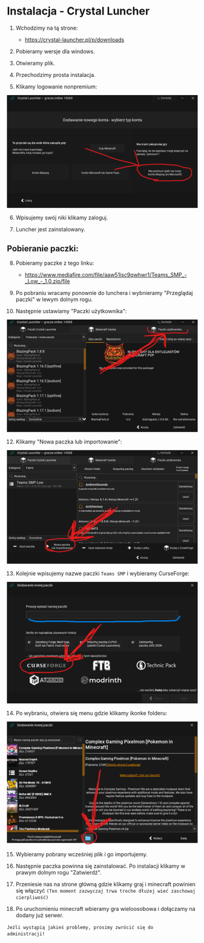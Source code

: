 # Instalacja - Crystal Luncher

1. Wchodzimy na tą strone:
   - https://crystal-launcher.pl/p/downloads
     
2. Pobieramy wersje dla windows.

3. Otwieramy plik.

4. Przechodzimy prosta instalacja.

5. Klikamy logowanie nonpremium:
<img alt="Image" src="https://github.com/n2gh0st/Teams-SMP/blob/dfb69acf570a340704da46182211ae39b3a8c7be/zdj/p6.png" />

6. Wpisujemy swój niki klikamy zaloguj.

7. Luncher jest zainstalowany.

## Pobieranie paczki:

8. Pobieramy paczke z tego linku:
   - https://www.mediafire.com/file/aaw51isc9qwhwr1/Teams_SMP_-_Low_-_1.0.zip/file

10. Po pobraniu wracamy ponownie do lunchera i wybnieramy "Przeglądaj paczki" w lewym dolnym rogu.

11. Następnie ustawiamy "Paczki użytkownika":
<img alt="Image" src="https://github.com/n2gh0st/Teams-SMP/blob/dfb69acf570a340704da46182211ae39b3a8c7be/zdj/p7.png" />

12. Klikamy "Nowa paczka lub importowanie":
<img alt="Image" src="https://github.com/n2gh0st/Teams-SMP/blob/dfb69acf570a340704da46182211ae39b3a8c7be/zdj/p8.png" />

13. Kolejnie wpisujemy nazwe paczki ```Teams SMP``` i wybieramy CurseForge:
<img alt="Image" src="https://github.com/n2gh0st/Teams-SMP/blob/dfb69acf570a340704da46182211ae39b3a8c7be/zdj/p9.png" />

14. Po wybraniu, otwiera się menu gdzie klikamy ikonke folderu:
<img alt="Image" src="https://github.com/n2gh0st/Teams-SMP/blob/dfb69acf570a340704da46182211ae39b3a8c7be/zdj/p10.png" />

15. Wybieramy pobrany wcześniej plik i go importujemy.

16. Następnie paczka powinna się zainstalować. Po instalacji klikamy w prawym dolnym rogu "Zatwierdź".

17. Przeniesie nas na strone główną gdzie klikamy graj i minecraft powinien się włączyć `(Ten moment zazwyczaj trwa troche dłużej wieć zaschowaj cierpliwość)`

18. Po uruchomieniu minecraft wbieramy gra wieloosobowa i dołączamy na dodany już serwer.


<code>Jeżli wystąpią jakieś problemy, prosimy zwrócić się do administracji!</code>
